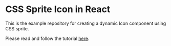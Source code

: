 # CSS Sprite Icon in React

This is the example repository for creating a dynamic Icon component using CSS sprite.

Please read and follow the tutorial [here](https://bigcheeseapp.com/2022/01/16/scaling-resizing-responsive-retina-css-sprite-icon-component-in-react/).